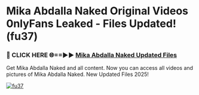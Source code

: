 # Mika Abdalla Naked Original Videos 0nlyFans Leaked - Files Updated! (fu37)

<h3>🔴 CLICK HERE 🌐==►► <a href="https://tinyurl.com/yckcrads" rel="nofollow">Mika Abdalla Naked Updated Files</a></h3>

Get Mika Abdalla Naked and all content. Now you can access all videos and pictures of Mika Abdalla Naked. New Updated Files 2025!

[![fu37](https://i.imgur.com/hpKpOFt.gif)](https://tinyurl.com/yckcrads)
